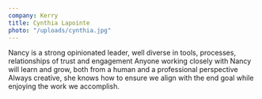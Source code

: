 ```yaml
---
company: Kerry
title: Cynthia Lapointe
photo: "/uploads/cynthia.jpg"
---
```


Nancy is a strong opinionated leader, well diverse in tools, processes, relationships of trust and engagement Anyone working closely with Nancy will learn and grow, both from a human and a professional perspective Always creative, she knows how to ensure we align with the end goal while enjoying the work we accomplish.
